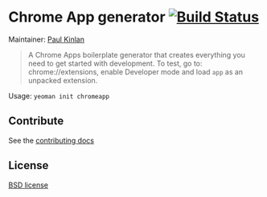 # Chrome App generator [![Build Status](https://secure.travis-ci.org/yeoman/generator-chromeapp.png?branch=master)](http://travis-ci.org/yeoman/generator-chromeapp)

Maintainer: [Paul Kinlan](https://github.com/PaulKinlan)

> A Chrome Apps boilerplate generator that creates everything you need to get started with development. To test, go to: chrome://extensions, enable Developer mode and load `app` as an unpacked extension.

Usage: `yeoman init chromeapp`


## Contribute

See the [contributing docs](https://github.com/yeoman/yeoman/blob/master/contributing.md)


## License

[BSD license](http://opensource.org/licenses/bsd-license.php)
